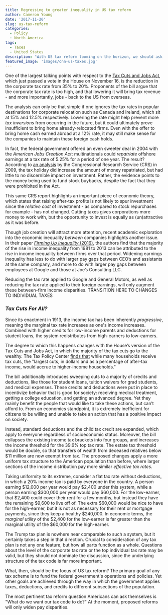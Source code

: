 ```yaml
---
title: Regressing to greater inequality in US tax reform
author: Cameron Young
date: '2017-11-20'
slug: us-tax-reform
categories:
  - Policy
  - North America
tags:
  - Taxes
  - United States
description: 'With US tax reform looming on the horizon, we should ask more serious questions than "What will the corporate tax rate be?"'
featured_image: 'images/cnn-us-taxes.jpg'
---
```


One of the largest talking points with respect to the [Tax Cuts and Jobs Act](https://www.congress.gov/115/bills/hr1/BILLS-115hr1rh.pdf), which just passed a vote in the House on November 16, is the reduction in the corporate tax rate from 35% to 20%. Proponents of the bill argue that the corporate tax rate is too high, and that lowering it will bring tax revenue - and more importantly, jobs - back to the US from overseas.

The analysis can only be that simple if one ignores the tax rates in popular destinations for corporate relocation such as Canada and Ireland, which sit at 15% and 12.5% respectively. Lowering the rate might help prevent more _tax inversions_ from occurring in the future, but it could ultimately prove insufficient to bring home already-relocated firms. Even with the offer to bring home cash earned abroad at a 12% rate, it may still make sense for the companies to maintain these foreign cash holds.

In fact, the federal government offered an even sweeter deal in 2004 with the _American Jobs Creation Act_: multinationals could _repatriate_ offshore earnings at a tax rate of 5.25% for a period of one year. The result? According to [an analysis](https://digital.library.unt.edu/ark:/67531/metadc743593/m1/1/high_res_d/R40178_2009Feb11.pdf) by the Congressional Research Service (CRS) in 2009, the tax holiday did increase the amount of money repatriated, but had little to no discernible impact on investment. Rather, the evidence points to the money being used to fund stock buybacks, despite the fact that they were prohibited in the Act.

This same CRS report highlights an important piece of economic theory, which states that raising after-tax profits is not likely to spur investment since the _relative cost_ of investment - as compared to stock repurchases for example - has not changed. Cutting taxes gives corporations more money to work with, but the opportunity to invest is equally as (un)attractive as it was before.

Though job creation will attract more attention, recent academic exploration into the economic inequality _between_ companies highlights another issue. In their paper [_Firming Up Inequality_ (2016)](http://www.econ.ucla.edu/tvwachter/papers/FUI_website_NBER_SI.pdf), the authors find that the majority of the rise in income inequality from 1981 to 2013 can be attributed to the rise in income inequality between firms over that period. Widening earnings inequality has less to do with larger pay gaps between CEO’s and assistants at the same company, and more to do with larger pay gaps between employees at Google and those at Joe’s Consulting LLC.

Reducing the tax rate applied to Google and General Motors, as well as reducing the tax rate applied to their foreign earnings, will only augment these between-firm income disparities. TRANSITION HERE TO CHANGES TO INDIVIDUAL TAXES

### _Tax Cuts For All?_

Since its enactment in 1913, the income tax has been inherently _progressive_, meaning the marginal tax rate increases as one's income increases. Combined with higher credits for low-income parents and deductions for student loans, the system redistributes from high-earners to low-earners. 

The degree to which this happens changes with the House’s version of the Tax Cuts and Jobs Act, in which the majority of the tax cuts go to the wealthy. The Tax Policy Center [finds that](http://www.taxpolicycenter.org/publications/distributional-analysis-tax-cuts-and-jobs-act-passed-house-ways-and-means-committee/full) while many households receive tax cuts, the "largest cuts, in dollars and as a percentage of after-tax income, would accrue to higher-income households."

The bill additionally introduces sweeping cuts to a majority of credits and deductions, like those for student loans, tuition waivers for grad students, and medical expenses. These credits and deductions were put in place to incentivize behavior that is good for society: receiving medical treatment, getting a college education, and getting an advanced degree. Yet they mainly benefit the people that would like to take these actions, but can’t afford to. From an economics standpoint, it is extremely inefficient for citizens to be willing and unable to take an action that has a positive impact on society.

Instead, standard deductions and the child tax credit are expanded, which apply to everyone regardless of socioeconomic status. Moreover, the bill collapses the existing income tax brackets into four groups, and increases the income threshold for the 39.6% top tax rate. The estate tax threshold would be double, so that transfers of wealth from deceased relatives below $11 million are now exempt from tax. The proposed changes apply a more uniform tax structure to the American population than before, where larger sections of the income distribution pay more similar _effective tax rates_. 

Taking uniformity to its extreme, consider a flat tax rate without deductions, in which a 20% income tax is paid by everyone in the country. A person earning $12,000 per year would pay $2,400 under this system, while a person earning $300,000 per year would pay $60,000. For the low-earner, that $2,400 could cover their rent for a few months, but instead they have the remaining $9,600 to live off of. The extra $60,000 would be nice to have for the high-earner, but it is not as necessary for their rent or mortgage payments, since they keep a healthy $240,000. In economic terms, the _marginal utility_ of the $2,400 for the low-earner is far greater than the marginal utility of the $60,000 for the high-earner.



The Trump tax plan is nowhere near comparable to such a system, but it certainly takes a step in that direction. Crucial to consideration of any tax plan is not any one feature, but how all parts function as a whole. Questions about the level of the corporate tax rate or the top individual tax rate may be valid, but they should not dominate the discussion, since the underlying structure of the tax code is far more important.

What, then, should be the focus of US tax reform? The primary goal of any tax scheme is to fund the federal government's operations and policies. Yet other goals are achieved through the way in which the government applies taxes, deductions, and credits to different subsections of the population. 

The most pertinent tax reform question Americans can ask themselves is "What do we want our tax code to do?" At the moment, proposed reforms will only widen pay disparities.